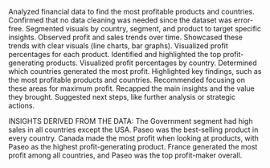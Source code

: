 Analyzed financial data to find the most profitable products and countries.
Confirmed that no data cleaning was needed since the dataset was error-free.
Segmented visuals by country, segment, and product to target specific insights.
Observed profit and sales trends over time.
Showcased these trends with clear visuals (line charts, bar graphs).
Visualized profit percentages for each product.
Identified and highlighted the top profit-generating products.
Visualized profit percentages by country.
Determined which countries generated the most profit.
Highlighted key findings, such as the most profitable products and countries.
Recommended focusing on these areas for maximum profit.
Recapped the main insights and the value they brought.
Suggested next steps, like further analysis or strategic actions.

INSIGHTS DERIVED FROM THE DATA:
The Government segment had high sales in all countries except the USA.
Paseo was the best-selling product in every country.
Canada made the most profit when looking at products, with Paseo as the highest profit-generating product.
France generated the most profit among all countries, and Paseo was the top profit-maker overall.
